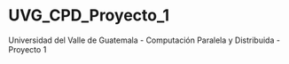 # UVG_CPD_Proyecto_1
Universidad del Valle de Guatemala - Computación Paralela y Distribuida - Proyecto 1
